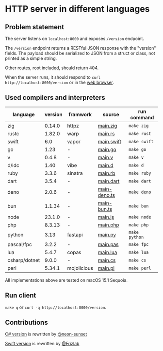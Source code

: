 # HTTP server in different languages

## Problem statement

The server listens on `localhost:8000` and exposes `/version` endpoint.

The `/version` endpoint returns a RESTful JSON response with the "version"
fields. The payload should be serialized to JSON from a struct or class,
not printed as a simple string.

Other routes, root included, should return 404.

When the server runs, it should respond to `curl http://localhost:8000/version`
or in the [web browser](http://localhost:8000/version).

## Used compilers and interpreters

| language | version | framwork | source | run command |
| --- | --- | --- | --- | --- |
| zig | 0.14.0 | httpz | [main.zig](./main.zig) | `make zig` |
| rustc | 1.82.0 | warp | [main.rs](./main.rs) | `make rust` |
| swift | 6.0 | vapor | [main.swift](./main.swift) | `make swift` |
| go | 1.23 | - | [main.go](./main.go) | `make go` |
| v | 0.4.8 | - | [main.v](./main.v) | `make v` |
| d/ldc | 1.40 | vibe | [main.d](./main.d) | `make d` |
| ruby | 3.3.6 | sinatra | [main.rb](./main.rb) | `make ruby` |
| dart | 3.5.4 | - | [main.dart](./main.dart) | `make dart` |
| deno | 2.0.6 | - | [main-deno.ts](./main-deno.ts) | `make deno` |
| bun | 1.1.34 | - | [main-bun.ts](./main-bun.ts) | `make bun` |
| node | 23.1.0 | - | [main.js](./main.js) | `make node` |
| php | 8.3.13 | - | [main.php](./main.php) | `make php` |
| python | 3.13 | fastapi | [main.py](./main.py) | `make python` |
| pascal/fpc | 3.2.2 | - | [main.pas](./main.pas) | `make fpc` |
| lua | 5.4.7 | copas | [main.lua](./main.lua) | `make lua` |
| csharp/dotnet | 9.0.0 | - | [main.cs](./main.cs) | `make cs` |
| perl | 5.34.1 | mojolicious | [main.pl](./main.pl) | `make perl` |

All implementations above are tested on macOS 15.1 Sequoia.

## Run client

`make q` or `curl -q http://localhost:8000/version`.

## Contributions

[C# version](./main.cs) is rewritten by [@neon-sunset](https://www.github.com/neon-sunset)

[Swift version](./main.swift) is rewritten by [@Frizlab](https://www.github.com/Frizlab)
